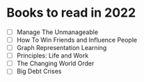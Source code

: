 # Books to read in 2022
- [ ] Manage The Unmanageable
- [ ] How To Win Friends and Influence People
- [ ] Graph Representation Learning
- [ ] Principles: Life and Work
- [ ] The Changing World Order
- [ ] Big Debt Crises
